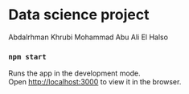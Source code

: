 # Data science project
Abdalrhman Khrubi
Mohammad Abu Ali
El Halso
### `npm start`

Runs the app in the development mode.<br />
Open [http://localhost:3000](http://localhost:3000) to view it in the browser.

